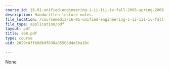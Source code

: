 ```yaml
---
course_id: 16-01-unified-engineering-i-ii-iii-iv-fall-2005-spring-2006
description: Handwritten lecture notes.
file_location: /coursemedia/16-01-unified-engineering-i-ii-iii-iv-fall-2005-spring-2006/2029c4ffb8dbdf838a85503d4a5ba10c_s08.pdf
file_type: application/pdf
layout: pdf
title: s08.pdf
type: course
uid: 2029c4ffb8dbdf838a85503d4a5ba10c

---
```

None